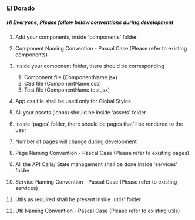 ### El Dorado

##### Hi Everyone, Please follow below conventions during development

1.  Add your components, inside 'components' folder
2.  Component Naming Convention - Pascal Case (Please refer to existing components)
3.  Inside your component folder, there should be corresponding
    1.  Component file (ComponentName.jsx)
    2.  CSS file (ComponentName.css)
    3.  Test file (ComponentName.test.jsx)
4.  App.css file shall be used only for Global Styles

5.  All your assets (icons) should be inside 'assets' folder

6.  Inside 'pages' folder, there should be pages that'll be rendered to the user
7.  Number of pages will change during development
8.  Page Naming Convention - Pascal Case (Please refer to existing pages)

9.  All the API Calls/ State management shall be done inside 'services' folder
10. Service Naming Convention - Pascal Case (Please refer to existing services)

11. Utils as required shall be present inside 'utils' folder
12. Util Naming Convention - Pascal Case (Please refer to existing utils)



